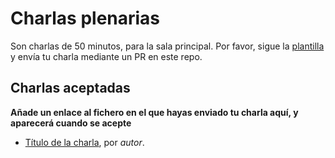 # Charlas plenarias

Son charlas de 50 minutos, para la sala principal. Por favor, sigue la
[plantilla](plantilla.md) y envía tu charla mediante un PR en este
repo.

## Charlas aceptadas

**Añade un enlace al fichero en el que hayas enviado tu charla aquí, y
aparecerá cuando se acepte**

* [Título de la charla](plantilla.md), por *autor*.
